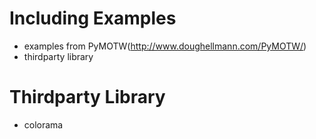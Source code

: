 Including Examples
==================
 * examples from PyMOTW(http://www.doughellmann.com/PyMOTW/)
 * thirdparty library
 
Thirdparty Library
==================
 * colorama
